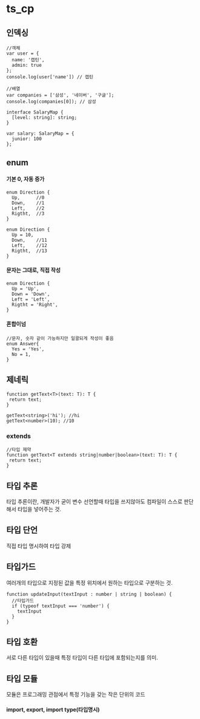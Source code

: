 # ts_cp

## 인덱싱
```
//객체
var user = {
  name: '캡틴',
  admin: true
};
console.log(user['name']) // 캡틴
```
```
//배열
var companies = ['삼성', '네이버', '구글'];
console.log(companies[0]); // 삼성
```
```
interface SalaryMap {
  [level: string]: string;
}

var salary: SalaryMap = {
  junior: 100
};
```
## enum

#### 기본 0, 자동 증가
```
enum Direction {
  Up,      //0
  Down,    //1
  Left,    //2
  Rigtht,  //3
}

enum Direction {
  Up = 10,
  Down,    //11
  Left,    //12
  Rigtht,  //13
}
```

#### 문자는 그대로, 직접 작성
```
enum Direction {
  Up = 'Up',
  Down = 'Down',
  Left = 'Left',
  Rigtht = 'Right',
}
```

#### 혼합이넘
```
//문자, 숫자 같이 가능하지만 일괄되게 작성이 좋음
enum Answer{
  Yes = 'Yes',
  No = 1,
}
```

## 제네릭
```
function getText<T>(text: T): T {
 return text;
}

getText<string>('hi'); //hi
getText<number>(10); //10
```

### extends
```
//타입 제약
function getText<T extends string|number|boolean>(text: T): T {
 return text;
}
```

## 타입 추론
타입 추론이란, 개발자가 굳이 변수 선언할때 타입을 쓰지않아도 컴파일이 스스로 판단해서 타입을 넣어주는 것.

## 타입 단언
직접 타입 명시하여 타입 강제

## 타입가드
여러개의 타입으로 지정된 값을 특정 위치에서 원하는 타입으로 구분하는 것.
```
function updateInput(textInput : number | string | boolean) {
  //타입가드
  if (typeof textInput === 'number') {
    textInput
  }
}
```

## 타입 호환
서로 다른 타입이 있을때 특정 타입이 다른 타입에 포함되는지를 의미.

## 타입 모듈
모듈은 프로그래밍 관점에서 특정 기능을 갖는 작은 단위의 코드
#### import, export, import type(타입명시)
